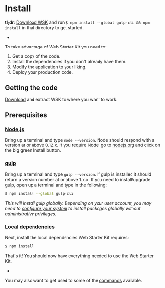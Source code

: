# Install

**tl;dr**: [Download WSK](https://github.com/google/web-starter-kit/releases/latest) and run `$ npm install --global gulp-cli && npm install` in that directory to get started.

-

To take advantage of Web Starter Kit you need to:

1. Get a copy of the code.
2. Install the dependencies if you don't already have them.
3. Modify the application to your liking.
4. Deploy your production code.

## Getting the code

[Download](https://github.com/google/web-starter-kit/releases/latest) and extract WSK to where you want to work.

## Prerequisites

### [Node.js](https://nodejs.org)

Bring up a terminal and type `node --version`.
Node should respond with a version at or above 0.12.x.
If you require Node, go to [nodejs.org](https://nodejs.org) and click on the big green Install button.

### [gulp](http://gulpjs.com)

Bring up a terminal and type `gulp --version`.
If gulp is installed it should return a version number at or above 1.x.x.
If you need to install/upgrade gulp, open up a terminal and type in the following:

```sh
$ npm install --global gulp-cli
```

*This will install gulp globally. Depending on your user account, you may need to [configure your system](https://github.com/sindresorhus/guides/blob/master/npm-global-without-sudo.md) to install packages globally without administrative privileges.*

### Local dependencies

Next, install the local dependencies Web Starter Kit requires:

```sh
$ npm install
```

That's it! You should now have everything needed to use the Web Starter Kit.

-

You may also want to get used to some of the [commands](commands.md) available.
